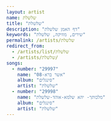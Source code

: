 ```yaml
---
layout: artist
name: שלשלת
title: "שלשלת"
description: "דף האמן שלשלת"
keywords: "שירים, מוזיקה, שלשלת"
permalink: /artists/שלשלת
redirect_from:
  - /artists/list/שלשלת
  - /artists/שלשלת/
songs:
  - number: "29997"
    name: "08-אשר ברא"
    album: "סינגלים"
    artist: "שלשלת"
  - number: "29998"
    name: "מלכותך- יהא שלמא-אוהד-שלשלת"
    album: "סינגלים"
    artist: "שלשלת"
---
```

